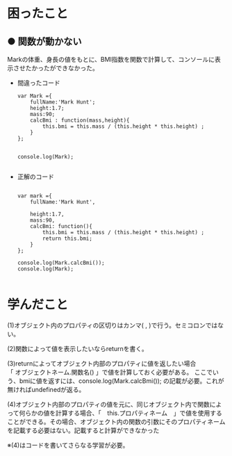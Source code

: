 # 困ったこと

## ● 関数が動かない

Markの体重、身長の値をもとに、BMI指数を関数で計算して、コンソールに表示させたかったができなかった。


<ul>

<li>間違ったコード</li>

```
var Mark ={
    fullName:'Mark Hunt';      
    height:1.7;
    mass:90;
    calcBmi : function(mass,height){                
        this.bmi = this.mass / (this.height * this.height) ;
    } 
};


console.log(Mark);


```


<li>正解のコード</li>

```

var mark ={
    fullName:'Mark Hunt',      
    
    height:1.7,
    mass:90,
    calcBmi: function(){                
        this.bmi = this.mass / (this.height * this.height) ;
        return this.bmi;
    } 
};

console.log(Mark.calcBmi());  
console.log(Mark);


```

</ul>


# 学んだこと 
(1)オブジェクト内のプロパティの区切りはカンマ( , )で行う。セミコロンではない。<br>

(2)関数によって値を表示したいならreturnを書く。<br>

(3)returnによってオブジェクト内部のプロパティに値を返したい場合<br>
「 オブジェクトネーム.関数名() 」で値を計算しておく必要がある。
ここでいう、bmiに値を返すには、console.log(Mark.calcBmi()); の記載が必要。これが無ければundefinedが返る。<br>

(4)オブジェクト内部のプロパティの値を元に、同じオブジェクト内で関数によって何らかの値を計算する場合、「　this.プロパティネーム　」で値を使用することができる。その場合、オブジェクト内の関数の引数にそのプロパティネームを記載する必要はない。記載すると計算ができなかった<br>

※(4)はコードを書いてさらなる学習が必要。


